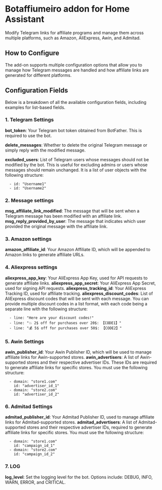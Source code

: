 # Botaffiumeiro addon for Home Assistant
Modify Telegram links for affiliate programs and manage them across multiple platforms, such as Amazon, AliExpress, Awin, and Admitad.

## How to Configure
The add-on supports multiple configuration options that allow you to manage how Telegram messages are handled and how affiliate links are generated for different platforms.

## Configuration Fields
Below is a breakdown of all the available configuration fields, including examples for list-based fields.

### 1. Telegram Settings
**bot_token**: Your Telegram bot token obtained from BotFather. This is required to use the bot.

**delete_messages**: Whether to delete the original Telegram message or simply reply with the modified message.

**excluded_users**: List of Telegram users whose messages should not be modified by the bot. This is useful for excluding admins or users whose messages should remain unchanged. It is a list of user objects with the following structure:

```
  - id: "Username1"
  - id: "Username2"
```

### 2. Message settings
**msg_affiliate_link_modified**: The message that will be sent when a Telegram message has been modified with an affiliate link.
**msg_reply_provided_by_user**: The message that indicates which user provided the original message with the affiliate link.

### 3. Amazon settings
**amazon_affiliate_id**: Your Amazon Affiliate ID, which will be appended to Amazon links to generate affiliate URLs.

### 4. Aliexpress settings
**aliexpress_app_key**: Your AliExpress App Key, used for API requests to generate affiliate links.
**aliexpress_app_secret**: Your AliExpress App Secret, used for signing API requests.
**aliexpress_tracking_id**: Your AliExpress Tracking ID, used for affiliate tracking.
**aliexpress_discount_codes**: List of AliExpress discount codes that will be sent with each message. You can provide multiple discount codes in a list format, with each code being a separate line with the following structure:
```
  - line: "Here are your discount codes!"
  - line: "💥 2$ off for purchases over 20$: 【CODE1】"
  - line: "💰 5$ off for purchases over 50$: 【CODE2】"
```


### 5. Awin Settings
**awin_publisher_id**: Your Awin Publisher ID, which will be used to manage affiliate links for Awin-supported stores.
**awin_advertisers**: A list of Awin-supported stores and their respective advertiser IDs. These IDs are required to generate affiliate links for specific stores. You must use the following structure:
```
  - domain: "store1.com"
    id: "advertiser_id_1"
  - domain: "store2.com"
    id: "advertiser_id_2"
```

### 6. Admitad Settings
**admitad_publisher_id**: Your Admitad Publisher ID, used to manage affiliate links for Admitad-supported stores.
**admitad_advertisers**: A list of Admitad-supported stores and their respective advertiser IDs, required to generate affiliate links for specific stores. You must use the following structure:
```
  - domain: "store1.com"
    id: "campaign_id_1"
  - domain: "store2.com"
    id: "campaign_id_2"
```

### 7. LOG
**log_level**: Set the logging level for the bot. Options include: DEBUG, INFO, WARN, ERROR, and CRITICAL.
